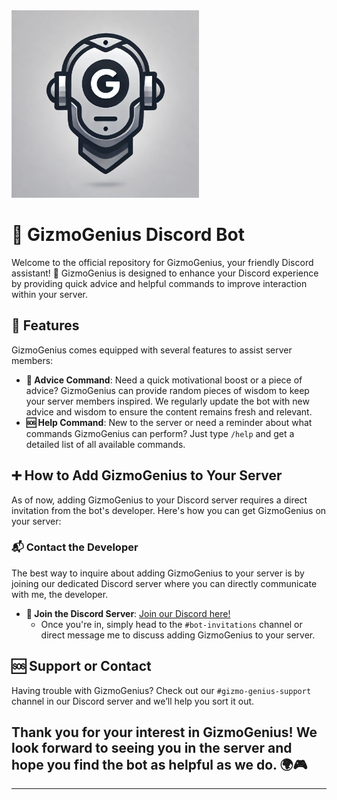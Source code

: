 <img src="https://github.com/KernFerm/Gizmo-Genius-Discord-Bot/blob/main/gizmogenius.png" alt="Gizmo Genius" width="300">

# 🤖 GizmoGenius Discord Bot

Welcome to the official repository for GizmoGenius, your friendly Discord assistant! 🌟 GizmoGenius is designed to enhance your Discord experience by providing quick advice and helpful commands to improve interaction within your server.

## 🎉 Features

GizmoGenius comes equipped with several features to assist server members:

- **📝 Advice Command**: Need a quick motivational boost or a piece of advice? GizmoGenius can provide random pieces of wisdom to keep your server members inspired. We regularly update the bot with new advice and wisdom to ensure the content remains fresh and relevant.
- **🆘 Help Command**: New to the server or need a reminder about what commands GizmoGenius can perform? Just type `/help` and get a detailed list of all available commands.

## ➕ How to Add GizmoGenius to Your Server

As of now, adding GizmoGenius to your Discord server requires a direct invitation from the bot's developer. Here's how you can get GizmoGenius on your server:

### 📬 Contact the Developer

The best way to inquire about adding GizmoGenius to your server is by joining our dedicated Discord server where you can directly communicate with me, the developer.

- **🔗 Join the Discord Server**: [Join our Discord here!](https://discord.fnbubbles420.org/invite)
  - Once you're in, simply head to the `#bot-invitations` channel or direct message me to discuss adding GizmoGenius to your server.

## 🆘 Support or Contact

Having trouble with GizmoGenius? Check out our `#gizmo-genius-support` channel in our Discord server and we’ll help you sort it out.

Thank you for your interest in GizmoGenius! We look forward to seeing you in the server and hope you find the bot as helpful as we do. 🌍🎮
---
---
